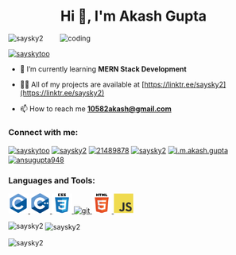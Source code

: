 <h1 align="center">Hi 👋, I'm Akash Gupta</h1>

<img align="right" alt="coding" width="400" src="https://camo.githubusercontent.com/cae12fddd9d6982901d82580bdf321d81fb299141098ca1c2d4891870827bf17/68747470733a2f2f6d69726f2e6d656469756d2e636f6d2f6d61782f313336302f302a37513379765349765f7430696f4a2d5a2e676966" >

<p align="left"> <img src="https://komarev.com/ghpvc/?username=saysky2&label=Profile%20views&color=0e75b6&style=flat" alt="saysky2" /> </p>

<p align="left"> <a href="https://twitter.com/sayskytoo" target="blank"><img src="https://img.shields.io/twitter/follow/sayskytoo?logo=twitter&style=for-the-badge" alt="sayskytoo" /></a> </p>

- 🌱 I’m currently learning **MERN Stack Development**

- 👨‍💻 All of my projects are available at [https://linktr.ee/saysky2](https://linktr.ee/saysky2)

- 📫 How to reach me **10582akash@gmail.com**

<h3 align="left">Connect with me:</h3>
<p align="left">
<a href="https://twitter.com/sayskytoo" target="blank"><img align="center" src="https://raw.githubusercontent.com/rahuldkjain/github-profile-readme-generator/master/src/images/icons/Social/twitter.svg" alt="sayskytoo" height="30" width="40" /></a>
<a href="https://linkedin.com/in/saysky2" target="blank"><img align="center" src="https://raw.githubusercontent.com/rahuldkjain/github-profile-readme-generator/master/src/images/icons/Social/linked-in-alt.svg" alt="saysky2" height="30" width="40" /></a>
<a href="https://stackoverflow.com/users/21489878" target="blank"><img align="center" src="https://raw.githubusercontent.com/rahuldkjain/github-profile-readme-generator/master/src/images/icons/Social/stack-overflow.svg" alt="21489878" height="30" width="40" /></a>
<a href="https://fb.com/saysky2" target="blank"><img align="center" src="https://raw.githubusercontent.com/rahuldkjain/github-profile-readme-generator/master/src/images/icons/Social/facebook.svg" alt="saysky2" height="30" width="40" /></a>
<a href="https://instagram.com/i.m.akash.gupta" target="blank"><img align="center" src="https://raw.githubusercontent.com/rahuldkjain/github-profile-readme-generator/master/src/images/icons/Social/instagram.svg" alt="i.m.akash.gupta" height="30" width="40" /></a>
<a href="https://www.hackerrank.com/ansugupta948" target="blank"><img align="center" src="https://raw.githubusercontent.com/rahuldkjain/github-profile-readme-generator/master/src/images/icons/Social/hackerrank.svg" alt="ansugupta948" height="30" width="40" /></a>
</p>

<h3 align="left">Languages and Tools:</h3>
<p align="left"> <a href="https://www.cprogramming.com/" target="_blank" rel="noreferrer"> <img src="https://raw.githubusercontent.com/devicons/devicon/master/icons/c/c-original.svg" alt="c" width="40" height="40"/> </a> <a href="https://www.w3schools.com/cpp/" target="_blank" rel="noreferrer"> <img src="https://raw.githubusercontent.com/devicons/devicon/master/icons/cplusplus/cplusplus-original.svg" alt="cplusplus" width="40" height="40"/> </a> <a href="https://www.w3schools.com/css/" target="_blank" rel="noreferrer"> <img src="https://raw.githubusercontent.com/devicons/devicon/master/icons/css3/css3-original-wordmark.svg" alt="css3" width="40" height="40"/> </a> <a href="https://git-scm.com/" target="_blank" rel="noreferrer"> <img src="https://www.vectorlogo.zone/logos/git-scm/git-scm-icon.svg" alt="git" width="40" height="40"/> </a> <a href="https://www.w3.org/html/" target="_blank" rel="noreferrer"> <img src="https://raw.githubusercontent.com/devicons/devicon/master/icons/html5/html5-original-wordmark.svg" alt="html5" width="40" height="40"/> </a> <a href="https://developer.mozilla.org/en-US/docs/Web/JavaScript" target="_blank" rel="noreferrer"> <img src="https://raw.githubusercontent.com/devicons/devicon/master/icons/javascript/javascript-original.svg" alt="javascript" width="40" height="40"/> </a> </p>

<p><img align="left" src="https://github-readme-stats.vercel.app/api/top-langs?username=saysky2&show_icons=true&locale=en&layout=compact" alt="saysky2" /></p>

<p>&nbsp;<img align="center" src="https://github-readme-stats.vercel.app/api?username=saysky2&show_icons=true&locale=en" alt="saysky2" /></p>

<p><img align="center" src="https://github-readme-streak-stats.herokuapp.com/?user=saysky2&" alt="saysky2" /></p>
